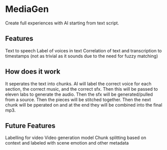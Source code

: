 # MediaGen
Create full experiences with AI starting from text script.

## Features
Text to speech
Label of voices in text
Correlation of text and transcription to timestamps (not as trivial as it sounds due to the need for fuzzy matching)

## How does it work
It seperates the text into chunks.  AI will label the correct voice for each section, the correct music, and the correct sfx.
Then this will be passed to eleven labs to generate the audio.  Then the sfx will be generated/pulled from a source.  Then the pieces
will be stitched together.  Then the next chunk will be pperated on and at the end they will be combined into the final mp3.

## Future Features
Labelling for video
Video generation model
Chunk splitting based on context and labeled with scene emotion and other metadata